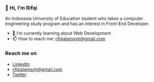 ### 👋 Hi, I’m Rifqi

An Indonesia University of Education student who takes a computer engineering study program and has an interest in Front-End Developer.

- 🌱 I’m currently learning about Web Development
- 📫 How to reach me: rifqialamsyh@gmail.com

### Reach me on
- <a href="linkedin.com/in/rifqi-alamsyah-a8a832201">LinkedIn</a>
- rifqialamsyh@gmail.com
- <a href="https://twitter.com/rifqialamsyh">Twitter</a>

<!---
rifqialamsyh/rifqialamsyh is a ✨ special ✨ repository because its `README.md` (this file) appears on your GitHub profile.
You can click the Preview link to take a look at your changes.
--->
